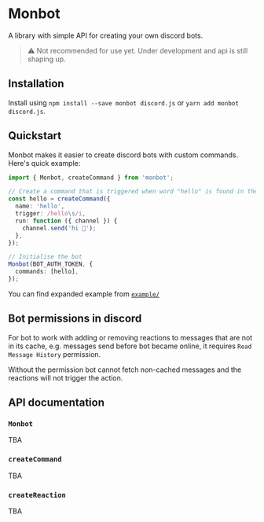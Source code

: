 # Monbot

A library with simple API for creating your own discord bots.

> :warning: Not recommended for use yet. Under development and api is still shaping up.

## Installation

Install using `npm install --save monbot discord.js` or `yarn add monbot discord.js`.

## Quickstart

Monbot makes it easier to create discord bots with custom commands. Here's quick example:

```ts
import { Monbot, createCommand } from 'monbot';

// Create a command that is triggered when word "hello" is found in the message, e.g. "Hello friend!"
const hello = createCommand({
  name: 'hello',
  trigger: /hello\s/i,
  run: function ({ channel }) {
    channel.send('hi 👋');
  },
});

// Initialise the bot
Monbot(BOT_AUTH_TOKEN, {
  commands: [hello],
});
```

You can find expanded example from [`example/`](./example/)

## Bot permissions in discord

For bot to work with adding or removing reactions to messages that are not in its cache, e.g. messages send before bot became online, it requires `Read Message History` permission.

Without the permission bot cannot fetch non-cached messages and the reactions will not trigger the action.

## API documentation

### `Monbot`

TBA

### `createCommand`

TBA

### `createReaction`

TBA
